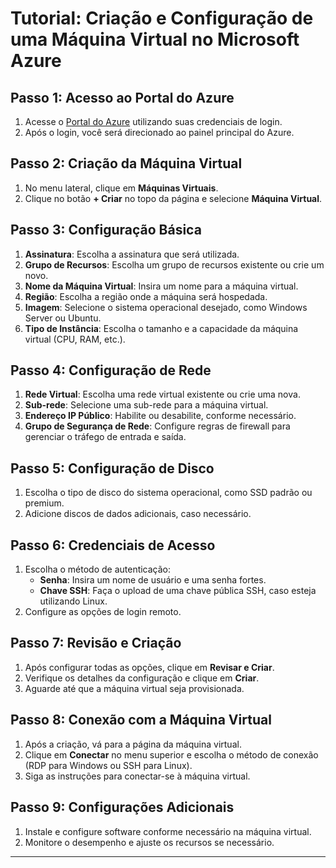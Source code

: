 # Tutorial: Criação e Configuração de uma Máquina Virtual no Microsoft Azure

## Passo 1: Acesso ao Portal do Azure
1. Acesse o [Portal do Azure](https://portal.azure.com) utilizando suas credenciais de login.
2. Após o login, você será direcionado ao painel principal do Azure.

## Passo 2: Criação da Máquina Virtual
1. No menu lateral, clique em **Máquinas Virtuais**.
2. Clique no botão **+ Criar** no topo da página e selecione **Máquina Virtual**.

## Passo 3: Configuração Básica
1. **Assinatura**: Escolha a assinatura que será utilizada.
2. **Grupo de Recursos**: Escolha um grupo de recursos existente ou crie um novo.
3. **Nome da Máquina Virtual**: Insira um nome para a máquina virtual.
4. **Região**: Escolha a região onde a máquina será hospedada.
5. **Imagem**: Selecione o sistema operacional desejado, como Windows Server ou Ubuntu.
6. **Tipo de Instância**: Escolha o tamanho e a capacidade da máquina virtual (CPU, RAM, etc.).

## Passo 4: Configuração de Rede
1. **Rede Virtual**: Escolha uma rede virtual existente ou crie uma nova.
2. **Sub-rede**: Selecione uma sub-rede para a máquina virtual.
3. **Endereço IP Público**: Habilite ou desabilite, conforme necessário.
4. **Grupo de Segurança de Rede**: Configure regras de firewall para gerenciar o tráfego de entrada e saída.

## Passo 5: Configuração de Disco
1. Escolha o tipo de disco do sistema operacional, como SSD padrão ou premium.
2. Adicione discos de dados adicionais, caso necessário.

## Passo 6: Credenciais de Acesso
1. Escolha o método de autenticação:
   - **Senha**: Insira um nome de usuário e uma senha fortes.
   - **Chave SSH**: Faça o upload de uma chave pública SSH, caso esteja utilizando Linux.
2. Configure as opções de login remoto.

## Passo 7: Revisão e Criação
1. Após configurar todas as opções, clique em **Revisar e Criar**.
2. Verifique os detalhes da configuração e clique em **Criar**.
3. Aguarde até que a máquina virtual seja provisionada.

## Passo 8: Conexão com a Máquina Virtual
1. Após a criação, vá para a página da máquina virtual.
2. Clique em **Conectar** no menu superior e escolha o método de conexão (RDP para Windows ou SSH para Linux).
3. Siga as instruções para conectar-se à máquina virtual.

## Passo 9: Configurações Adicionais
1. Instale e configure software conforme necessário na máquina virtual.
2. Monitore o desempenho e ajuste os recursos se necessário.

---

 
